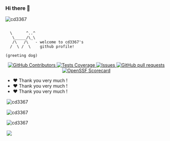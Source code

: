 ### Hi there 👋

<p align="left"> <img src="https://komarev.com/ghpvc/?username=cd3367&label=Profile%20views&color=0e75b6&style=flat" alt="cd3367" /> </p>
<!-- <p align="center"> <img src="https://visitor-badge.glitch.me/badge?page_id=cd3367" /> </p> -->

```

  \      ^..^
   \_____/\_\
   /\   /\   - welcome to cd3367's
  /  \ /  \    github profile!
  
(greeting dog)
```

<p align="center">
   <!--     
   <a href="https://github.com/cd3367/cd3367/actions">
    <img alt="Tests Passing" src="https://github.com/cd3367/cd3367/workflows/Test/badge.svg" />
  </a> 
  -->
  <a href="https://github.com/cd3367/cd3367/graphs/contributors">
    <img alt="GitHub Contributors" src="https://img.shields.io/github/contributors/cd3367/cd3367" />
  </a>
  <a href="https://codecov.io/gh/cd3367/cd3367">
    <img alt="Tests Coverage" src="https://codecov.io/gh/cd3367/cd3367/branch/master/graph/badge.svg" />
  </a>
  <a href="https://github.com/cd3367/cd3367/issues">
    <img alt="Issues" src="https://img.shields.io/github/issues/cd3367/cd3367?color=0088ff" />
  </a>
  <a href="https://github.com/cd3367/cd3367/pulls">
    <img alt="GitHub pull requests" src="https://img.shields.io/github/issues-pr/cd3367/cd3367?color=0088ff" />
  </a>
  <a href="https://securityscorecards.dev/viewer/?uri=github.com/cd3367/cd3367">
    <img alt="OpenSSF Scorecard" src="https://api.securityscorecards.dev/projects/github.com/cd3367/cd3367/badge" />
  </a>
</p>
  
- :heart: Thank you very much !
- :heart: Thank you very much !
- :heart: Thank you very much !


<p>&nbsp;<img align="center" src="https://github-readme-stats.vercel.app/api/top-langs?username=cd3367&show_icons=true&locale=en&layout=compact&theme=onedark" alt="cd3367" /></p>  

<p>&nbsp;<img align="center" src="https://github-readme-stats.vercel.app/api?username=cd3367&show_icons=true&theme=onedark&hide_title=true" alt="cd3367" /> </p>  

<p>&nbsp;<img align="center" src="https://github-readme-streak-stats.herokuapp.com/?user=cd3367&theme=onedark" alt="cd3367" /></p>  

<p>&nbsp;<img align="center" src="https://github-profile-trophy.vercel.app/?username=cd3367" /> </p>

<!--
**cd3367/cd3367** is a ✨ _special_ ✨ repository because its `README.md` (this file) appears on your GitHub profile.

Here are some ideas to get you started:

- 🔭 I’m currently working on ...
- 🌱 I’m currently learning ...
- 👯 I’m looking to collaborate on ...
- 🤔 I’m looking for help with ...
- 💬 Ask me about ...
- 📫 How to reach me: ...
- 😄 Pronouns: ...
- ⚡ Fun fact: ...
-->
